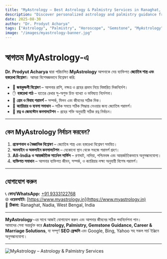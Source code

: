 ```yaml
---
title: "MyAstrology – Best Astrology & Palmistry Services in Ranaghat, Nadia"
description: "Discover personalized astrology and palmistry guidance from Dr. Prodyut Acharya at MyAstrology, Ranaghat. Expert horoscope analysis, hand line reading, gemstone consultation, career, love, and marriage solutions."
date: 2025-08-30
author: "Dr. Prodyut Acharya"
tags: ["Astrology", "Palmistry", "Horoscope", "Gemstone", "MyAstrology", "Ranaghat", "Career Guidance", "Love & Marriage", "Indian Astrology", "Online Astrology"]
image: "/images/myastrology-banner.jpg"
---
```


# স্বাগতম MyAstrology-এ

**Dr. Prodyut Acharya** দ্বারা পরিচালিত **MyAstrology** আপনাকে দেয় ব্যাক্তিগত **জ্যোতিষ শাস্ত্র এবং হস্তরেখা বিশ্লেষণ**। আমরা বিশেষজ্ঞভাবে বিশ্লেষণ করি:

- 🔮 **জন্মকুন্ডলী বিশ্লেষণ** – আপনার রাশি, নক্ষত্র ও গ্রহের প্রভাব নিয়ে বিস্তারিত দিকনির্দেশ।  
- ✋ **হস্তরেখা পাঠ** – হাতের রেখার সু-অশুভ চিহ্ন ব্যাখ্যা ও ভবিষ্যত নির্দেশনা।  
- 💍 **প্রেম ও বিবাহ পরামর্শ** – সম্পর্ক, মিলন এবং জীবনের সঠিক দিক।  
- 💼 **ক্যারিয়ার ও ব্যবসা সমাধান** – সঠিক সময়ে সঠিক সিদ্ধান্ত নেওয়ার জন্য জ্যোতিষ পরামর্শ।  
- 💎 **রত্ন ও জেমস্টোন কনসালটেশন** – গ্রহের শক্তি অনুযায়ী সঠিক রত্ন নির্বাচন।  

---

## কেন MyAstrology নির্বাচন করবেন?

1. **প্রফেশনাল ও বৈজ্ঞানিক বিশ্লেষণ** – জ্যোতিষ শাস্ত্র এবং হস্তরেখা বিশ্লেষণ সমন্বিত।  
2. **অনলাইন ও অফলাইন কনসালটেশন** – যেকোনো স্থান থেকে সহজে পরামর্শ গ্রহণ।  
3. **All-India ও আন্তর্জাতিক সার্চেবল সার্ভিস** – রণাঘাট, নাদিয়া, পশ্চিমবঙ্গ এবং আন্তর্জাতিকভাবে অনুসন্ধানযোগ্য।  
4. **ব্যক্তিগত সমাধান** – আপনার ব্যক্তিগত জীবন, সম্পর্ক, ও ক্যারিয়ার লক্ষ্য অনুযায়ী বিশেষ পরামর্শ।  

---

## যোগাযোগ করুন

📞 **ফোন/WhatsApp:** [+91 9333122768](tel:+919333122768)  
🌐 **ওয়েবসাইট:** [https://www.myastrology.in](https://www.myastrology.in)  
📍 **ঠিকানা:** Ranaghat, Nadia, West Bengal, India  

---

**MyAstrology**-এর সাথে আজই যোগাযোগ করুন এবং আপনার জীবনের সঠিক পথনির্দেশনা পান।  
আমাদের সেবা অন্তর্ভুক্ত করে **Astrology, Palmistry, Gemstone Guidance, Career & Marriage Solutions**, যা সম্পূর্ণ **SEO ফ্রেন্ডলি** এবং Google, Bing, Yahoo সহ সকল সার্চ ইঞ্জিনে অনুসন্ধানযোগ্য।  

---

![MyAstrology – Astrology & Palmistry Services]( /images/myastrology-banner.jpg "MyAstrology – Best Astrology & Palmistry Services in Ranaghat")
